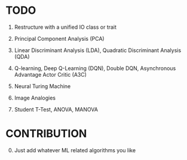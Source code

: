 # TODO

1. Restructure with a unified IO class or trait

2. Principal Component Analysis (PCA)

3. Linear Discriminant Analysis (LDA), Quadratic Discriminant Analysis (QDA)

4. Q-learning, Deep Q-Learning (DQN), Double DQN, Asynchronous Advantage Actor Critic (A3C)

5. Neural Turing Machine

6. Image Analogies

7. Student T-Test, ANOVA, MANOVA


# CONTRIBUTION

0. Just add whatever ML related algorithms you like
